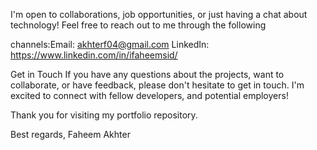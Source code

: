 I'm open to collaborations, job opportunities, or just having a chat about technology! Feel free to reach out to me through the following 

channels:Email: akhterf04@gmail.com
         LinkedIn: https://www.linkedin.com/in/ifaheemsid/

Get in Touch
If you have any questions about the projects, want to collaborate, or have feedback, please don't hesitate to get in touch. I'm excited to connect with fellow developers, and potential employers!

Thank you for visiting my portfolio repository.

Best regards,
Faheem Akhter
